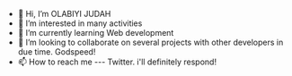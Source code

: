 - 👋 Hi, I’m OLABIYI JUDAH 
- 👀 I’m interested in many activities
- 🌱 I’m currently learning Web development
- 💞️ I’m looking to collaborate on several projects with other developers in due time. Godspeed!
- 📫 How to reach me --- Twitter. i'll definitely respond!

<!---
Medieval123/Medieval123 is a ✨ special ✨ repository because its `README.md` (this file) appears on your GitHub profile.
You can click the Preview link to take a look at your changes.
--->
